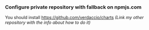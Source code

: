 ### Configure private repository with fallback on npmjs.com

You should install https://github.com/verdaccio/charts *(Link my other repository with the info about how to do it)*


